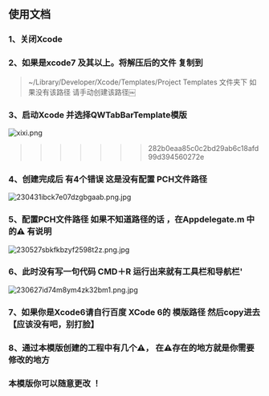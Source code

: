 ## 使用文档

### 1、关闭Xcode

### 2、如果是xcode7 及其以上。将解压后的文件 复制到


> ~/Library/Developer/Xcode/Templates/Project Templates    文件夹下
> 如果没有该路径 请手动创建该路径￼

### 3、启动Xcode 并选择QWTabBarTemplate模版

![xixi.png](https://upload-images.jianshu.io/upload_images/2342189-7eb5cd10e9f42d44.png?imageMogr2/auto-orient/strip%7CimageView2/2/w/1240)
>>>>>>> 282b0eaa85c0c2bd29ab6c18afd99d394560272e


### 4、创建完成后 有4个错误 这是没有配置 PCH文件路径

![230431ibck7e07dzgbgaab.png.jpg](https://upload-images.jianshu.io/upload_images/2342189-b4fc2ee862208cf2.jpg?imageMogr2/auto-orient/strip%7CimageView2/2/w/1240)

### 5、配置PCH文件路径  如果不知道路径的话 ，在Appdelegate.m 中的⚠️ 有说明

![230527sbkfkbzyf2598t2z.png.jpg](https://upload-images.jianshu.io/upload_images/2342189-6fd50e3b0e0edea7.jpg?imageMogr2/auto-orient/strip%7CimageView2/2/w/1240)

### 6、此时没有写一句代码 CMD＋R 运行出来就有工具栏和导航栏'

![230627id74m8ym4zk32bm1.png.jpg](https://upload-images.jianshu.io/upload_images/2342189-25156c1927bc454a.jpg?imageMogr2/auto-orient/strip%7CimageView2/2/w/1240)

### 7、如果你是Xcode6请自行百度 XCode 6的 模版路径 然后copy进去 【应该没有吧，别打脸】

### 8、通过本模版创建的工程中有几个⚠️， 在⚠️存在的地方就是你需要修改的地方
### 本模版你可以随意更改 ！
